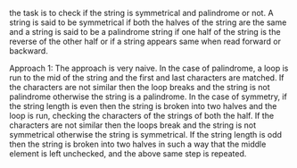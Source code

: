  the task is to check if the string is symmetrical and palindrome or not. A string is said to be symmetrical if both 
 the halves of the string are the same and a string is said to be a palindrome string if 
 one half of the string is the reverse of the other half or if a string appears same when read forward or backward.
 
 Approach 1: 
 The approach is very naive. In the case of palindrome, a loop is run to the mid of the string 
 and the first and last characters are matched. If the characters are not similar then the loop breaks and the string is not 
 palindrome otherwise the string is a palindrome. In the case of symmetry, if the string length is even then the string is broken 
 into two halves and the loop is run, checking the characters of the strings of both the half. If the characters are not similar then
 the loops break and the string is not symmetrical otherwise the string is symmetrical. If the string length is odd then 
 the string is broken into two halves in such a way that the middle element is left unchecked, and the above same step is repeated.
